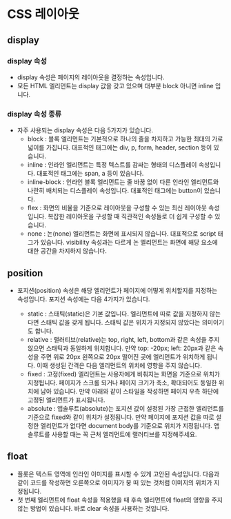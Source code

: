 # CSS 레이아웃

## display

### display 속성

- display 속성은 페이지의 레이아웃을 결정하는 속성입니다.
- 모든 HTML 엘리먼트는 display 값을 갖고 있으며 대부분 block 아니면 inline 입니다.

### display 속성 종류

- 자주 사용되는 display 속성은 다음 5가지가 있습니다.
  - block : 블록 엘리먼트는 기본적으로 하나의 줄을 차지하고 가능한 최대의 가로 넓이를 가집니다. 대표적인 태그에는 div, p, form, header, section 등이 있습니다.
  - inline : 인라인 엘리먼트는 특정 텍스트를 감싸는 형태의 디스플레이 속성입니다. 대표적인 태그에는 span, a 등이 있습니다.
  - inline-block : 인라인 블록 엘리먼트는 줄 바꿈 없이 다른 인라인 엘리먼트와 나란히 배치되는 디스플레이 속성입니다. 대표적인 태그에는 button이 있습니다.
  - flex : 화면의 비율을 기준으로 레이아웃을 구성할 수 있는 최신 레이아웃 속성입니다. 복잡한 레이아웃을 구성할 때 직관적인 속성들로 더 쉽게 구성할 수 있습니다.
  - none : 논(none) 엘리먼트는 화면에 표시되지 않습니다. 대표적으로 script 태그가 있습니다. visibility 속성과는 다르게 논 엘리먼트는 화면에 해당 요소에 대한 공간을 차지하지 않습니다.

## position

- 포지션(position) 속성은 해당 엘리먼트가 페이지에 어떻게 위치할지를 지정하는 속성입니다. 포지션 속성에는 다음 4가지가 있습니다.

  - static : 스태틱(static)은 기본 값입니다. 엘리먼트에 따로 값을 지정하지 않는다면 스태틱 값을 갖게 됩니다. 스태틱 값은 위치가 지정되지 않았다는 의미이기도 합니다.
  - relative : 랠러티브(relative)는 top, right, left, bottom과 같은 속성을 주지 않으면 스태틱과 동일하게 위치합니다. 만약 top: -20px; left: 20px과 같은 속성을 주면 위로 20px 왼쪽으로 20px 떨어진 곳에 엘리먼트가 위치하게 됩니다. 이때 생성된 간격은 다음 엘리먼트의 위치에 영향을 주지 않습니다.
  - fixed : 고정(fixed) 엘리먼트는 사용자에게 비춰지는 화면을 기준으로 위치가 지정됩니다. 페이지가 스크롤 되거나 페이지 크기가 축소, 확대되어도 동일한 위치에 남아 있습니다. 만약 아래와 같이 스타일을 작성하면 페이지 우측 하단에 고정된 엘리먼트가 표시됩니다.
  - absolute : 앱솔루트(absolute)는 포지션 값이 설정된 가장 근접한 엘리먼트를 기준으로 fixed와 같이 위치가 설정됩니다. 만약 페이지에 포지션 값을 따로 설정한 엘리먼트가 없다면 document body를 기준으로 위치가 지정됩니다. 앱솔루트를 사용할 때는 꼭 근처 엘리먼트에 랠러티브를 지정해주세요.

## float

- 플롯은 텍스트 영역에 인라인 이미지를 표시할 수 있게 고안된 속성입니다. 다음과 같이 코드를 작성하면 오른쪽으로 이미지가 붕 떠 있는 것처럼 이미지의 위치가 지정됩니다.
- 첫 번째 엘리먼트에 float 속성을 적용했을 때 후속 엘리먼트에 float의 영향을 주지 않는 방법이 있습니다. 바로 clear 속성을 사용하는 것입니다.
